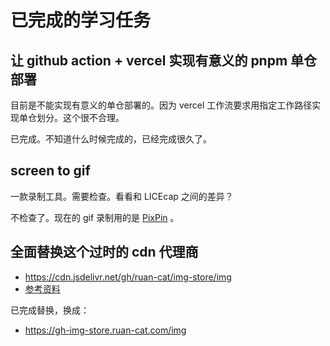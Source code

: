 # 已完成的学习任务

## 让 github action + vercel 实现有意义的 pnpm 单仓部署

目前是不能实现有意义的单仓部署的。因为 vercel 工作流要求用指定工作路径实现单仓划分。这个很不合理。

已完成。不知道什么时候完成的，已经完成很久了。

## screen to gif

一款录制工具。需要检查。看看和 LICEcap 之间的差异？

不检查了。现在的 gif 录制用的是 [PixPin](https://pixpin.cn/) 。

## 全面替换这个过时的 cdn 代理商

- https://cdn.jsdelivr.net/gh/ruan-cat/img-store/img
- [参考资料](../posts/jsdelivr/index.md)

已完成替换，换成：

- https://gh-img-store.ruan-cat.com/img
